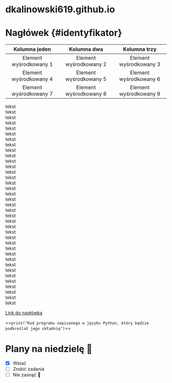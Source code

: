 # dkalinowski619.github.io
# Nagłówek {#identyfikator}  
|Kolumna jeden | Kolumna dwa| Kolumna trzy |
|:---------:|:----------:|:-------:|
|Element wyśrodkowany 1| Element wyśrodkowany 2|Element wyśrodkowany 3|
|Element wyśrodkowany 4| Element wyśrodkowany 5|Element wyśrodkowany 6|
|Element wyśrodkowany 7| Element wyśrodkowany 8|Element wyśrodkowany 9|  

tekst  
tekst  
tekst  
tekst  
tekst  
tekst  
tekst  
tekst  
tekst  
tekst  
tekst  
tekst  
tekst  
tekst  
tekst  
tekst  
tekst  
tekst  
tekst  
tekst  
tekst  
tekst  
tekst  
tekst  
tekst  
tekst  
tekst  
tekst  
tekst  
tekst  
tekst  
tekst  
tekst  
tekst  
tekst  
tekst  
tekst  

[Link do nagłówka](#identyfikator)

==`print("Kod programu napisanego w języku Python, który będzie podkreślał jego składnię")`==

# Plany na niedzielę :apple:
- [x] Wstać
- [ ] Zrobić zadania
- [ ] Nie zasnąć :peach:
